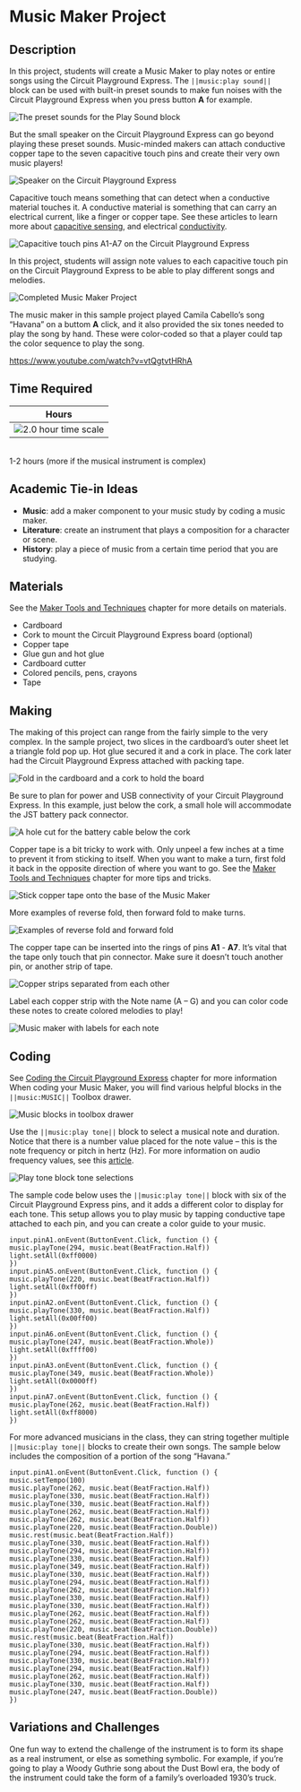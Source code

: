 # Music Maker Project 

## Description

In this project, students will create a Music Maker to play notes or entire songs using the Circuit Playground Express. The ``||music:play sound||`` block can be used with built-in preset sounds to make fun noises with the Circuit Playground Express when you press button **A** for example.

![The preset sounds for the Play Sound block](/static/courses/maker/projects/music-maker/play-sound-block.png)

But the small speaker on the Circuit Playground Express can go beyond playing these preset sounds. Music-minded makers can attach conductive copper tape to the seven capacitive touch pins and create their very own music players!

![Speaker on the Circuit Playground Express](/static/courses/maker/projects/music-maker/cp-express-speaker.jpg)

Capacitive touch means something that can detect when a conductive material touches it. A conductive material is something that can carry an electrical current, like a finger or copper tape. See these articles to learn more about [capacitive sensing](https://en.wikipedia.org/wiki/Capacitive_sensing), and electrical [conductivity](https://en.wikipedia.org/wiki/Electrical_conductor).

![Capacitive touch pins A1-A7 on the Circuit Playground Express](/static/courses/maker/projects/music-maker/cplay-express-pins.jpg)

In this project, students will assign note values to each capacitive touch pin on the Circuit Playground Express to be able to play different songs and melodies.

![Completed Music Maker Project](/static/courses/maker/projects/music-maker/music-maker-complete.jpg)

The music maker in this sample project played Camila Cabello’s song “Havana” on a buttom **A** click, and it also provided the six tones needed to play the song by hand. These were color-coded so that a player could tap the color sequence to play the song.

https://www.youtube.com/watch?v=vtQgtvtHRhA

## Time Required

| Hours |
|-|
| ![2.0 hour time scale](/static/courses/maker/projects/common/1-to-2-hours.png) |
<br/>
1-2 hours (more if the musical instrument is complex)

## Academic Tie-in Ideas

* **Music**: add a maker component to your music study by coding a music maker.
* **Literature**: create an instrument that plays a composition for a character or scene.
* **History**: play a piece of music from a certain time period that you are studying.

## Materials

See the [Maker Tools and Techniques](/courses/maker/general/maker-tools-techniques) chapter for more details on materials.

* Cardboard
* Cork to mount the Circuit Playground Express board (optional)
* Copper tape
* Glue gun and hot glue
* Cardboard cutter
* Colored pencils, pens, crayons
* Tape

## Making

The making of this project can range from the fairly simple to the very complex. In the sample project, two slices in the cardboard’s outer sheet let a triangle fold pop up. Hot glue secured it and a cork in place. The cork later had the Circuit Playground Express attached with packing tape.

![Fold in the cardboard and a cork to hold the board](/static/courses/maker/projects/music-maker/music-making1.jpg)

Be sure to plan for power and USB connectivity of your Circuit Playground Express. In this example, just below the cork, a small hole will accommodate the JST battery pack connector.

![A hole cut for the battery cable below the cork](/static/courses/maker/projects/music-maker/music-making2.jpg)

Copper tape is a bit tricky to work with. Only unpeel a few inches at a time to prevent it from sticking to itself. When you want to make a turn, first fold it back in the opposite direction of where you want to go. See the [Maker Tools and Techniques](/courses/maker/general/maker-tools-techniques) chapter for more tips and tricks.

![Stick copper tape onto the base of the Music Maker](/static/courses/maker/projects/music-maker/music-making3.jpg)

More examples of reverse fold, then forward fold to make turns.

![Examples of reverse fold and forward fold](/static/courses/maker/projects/music-maker/music-making4.jpg)

The copper tape can be inserted into the rings of pins **A1** - **A7**. It’s vital that the tape only touch that pin connector. Make sure it doesn’t touch another pin, or another strip of tape.

![Copper strips separated from each other](/static/courses/maker/projects/music-maker/music-making5.jpg)

Label each copper strip with the Note name (A – G) and you can color code these notes to create colored melodies to play!

![Music maker with labels for each note](/static/courses/maker/projects/music-maker/music-making6.jpg)

## Coding

See [Coding the Circuit Playground Express](/courses/maker/general/coding) chapter for more information When coding your Music Maker, you will find various helpful blocks in the ``||music:MUSIC||`` Toolbox drawer.

![Music blocks in toolbox drawer](/static/courses/maker/projects/music-maker/music-toolbox-drawer.png)

Use the ``||music:play tone||`` block to select a musical note and duration. Notice that there is a number value placed for the note value – this is the note frequency or pitch in hertz (Hz). For more information on audio frequency values, see this [article](https://en.wikipedia.org/wiki/Audio_frequency).

![Play tone block tone selections](/static/courses/maker/projects/music-maker/play-tone-block.png)

The sample code below uses the ``||music:play tone||`` block with six of the Circuit Playground Express pins, and it adds a different color to display for each tone. This setup allows you to play music by tapping conductive tape attached to each pin, and you can create a color guide to your music.

```blocks
input.pinA1.onEvent(ButtonEvent.Click, function () {
music.playTone(294, music.beat(BeatFraction.Half))
light.setAll(0xff0000)
})
input.pinA5.onEvent(ButtonEvent.Click, function () {
music.playTone(220, music.beat(BeatFraction.Half))
light.setAll(0xff00ff)
})
input.pinA2.onEvent(ButtonEvent.Click, function () {
music.playTone(330, music.beat(BeatFraction.Half))
light.setAll(0x00ff00)
})
input.pinA6.onEvent(ButtonEvent.Click, function () {
music.playTone(247, music.beat(BeatFraction.Whole))
light.setAll(0xffff00)
})
input.pinA3.onEvent(ButtonEvent.Click, function () {
music.playTone(349, music.beat(BeatFraction.Whole))
light.setAll(0x0000ff)
})
input.pinA7.onEvent(ButtonEvent.Click, function () {
music.playTone(262, music.beat(BeatFraction.Half))
light.setAll(0xff8000)
})
```

For more advanced musicians in the class, they can string together multiple ``||music:play tone||`` blocks to create their own songs. The sample below includes the composition of a portion of the song “Havana.”

```blocks
input.pinA1.onEvent(ButtonEvent.Click, function () { 
music.setTempo(100) 
music.playTone(262, music.beat(BeatFraction.Half)) 
music.playTone(330, music.beat(BeatFraction.Half)) 
music.playTone(330, music.beat(BeatFraction.Half)) 
music.playTone(262, music.beat(BeatFraction.Half)) 
music.playTone(262, music.beat(BeatFraction.Half)) 
music.playTone(220, music.beat(BeatFraction.Double)) 
music.rest(music.beat(BeatFraction.Half)) 
music.playTone(330, music.beat(BeatFraction.Half)) 
music.playTone(294, music.beat(BeatFraction.Half)) 
music.playTone(330, music.beat(BeatFraction.Half)) 
music.playTone(349, music.beat(BeatFraction.Half)) 
music.playTone(330, music.beat(BeatFraction.Half)) 
music.playTone(294, music.beat(BeatFraction.Half)) 
music.playTone(262, music.beat(BeatFraction.Half)) 
music.playTone(330, music.beat(BeatFraction.Half)) 
music.playTone(330, music.beat(BeatFraction.Half)) 
music.playTone(262, music.beat(BeatFraction.Half)) 
music.playTone(262, music.beat(BeatFraction.Half)) 
music.playTone(220, music.beat(BeatFraction.Double)) 
music.rest(music.beat(BeatFraction.Half)) 
music.playTone(330, music.beat(BeatFraction.Half)) 
music.playTone(294, music.beat(BeatFraction.Half)) 
music.playTone(330, music.beat(BeatFraction.Half)) 
music.playTone(294, music.beat(BeatFraction.Half)) 
music.playTone(262, music.beat(BeatFraction.Half)) 
music.playTone(330, music.beat(BeatFraction.Half)) 
music.playTone(247, music.beat(BeatFraction.Double))
})
```

## Variations and Challenges

One fun way to extend the challenge of the instrument is to form its shape as a real instrument, or else as something symbolic. For example, if you’re going to play a Woody Guthrie song about the Dust Bowl era, the body of the instrument could take the form of a family’s overloaded 1930’s truck.
